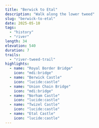 ```yaml
---
title: "Berwick to Etal"
description: "Walk along the lower tweed"
slug: "berwick-to-etal"
date: 2025-05-10
tags:
  - "history"
  - "river"
length: 34
elevation: 540
duration: 7
trails:
  - "river-tweed-trail"
highlights:
  - name: "Royal Border Bridge"
    icon: "mdi:bridge"
  - name: "Berwick Castle"
    icon: "lucide:castle"
  - name: "Union Chain Bridge"
    icon: "mdi:bridge"
  - name: "Norham Castle"
    icon: "lucide:castle"
  - name: "Twizel Castle"
    icon: "lucide:castle"
  - name: "Etal Castle"
    icon: "lucide:castle"
---
```


